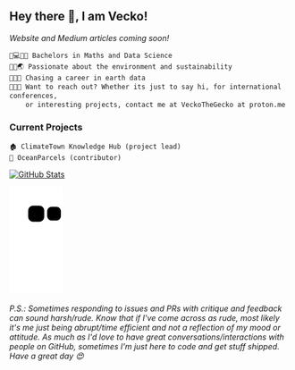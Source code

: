 ## Hey there 👋, I am Vecko!
*Website and Medium articles coming soon!*

```
🧮💻👨‍💻 Bachelors in Maths and Data Science
🌲🌊🌏 Passionate about the environment and sustainability
🌱🌱🌱 Chasing a career in earth data
📨📨📨 Want to reach out? Whether its just to say hi, for international conferences,
    or interesting projects, contact me at VeckoTheGecko at proton.me
```

### Current Projects
```
🏚 ClimateTown Knowledge Hub (project lead)
🌊 OceanParcels (contributor)
```

[![GitHub Stats](https://github-readme-stats.vercel.app/api?username=VeckoTheGecko&show_icons=true&theme=gotham&hide_border=true&count_private=true)](https://github.com/anuraghazra/github-readme-stats)
<!-- Insert geospatial GIF here -->

![Commit history snake game](https://raw.githubusercontent.com/VeckoTheGecko/VeckoTheGecko/output/snek.svg)

*P.S.: Sometimes responding to issues and PRs with critique and feedback can sound harsh/rude. Know that if I've come across as rude, most likely it's me just being abrupt/time efficient and not a reflection of my mood or attitude. As much as I'd love to have great conversations/interactions with people on GitHub, sometimes I'm just here to code and get stuff shipped. Have a great day 😍*
